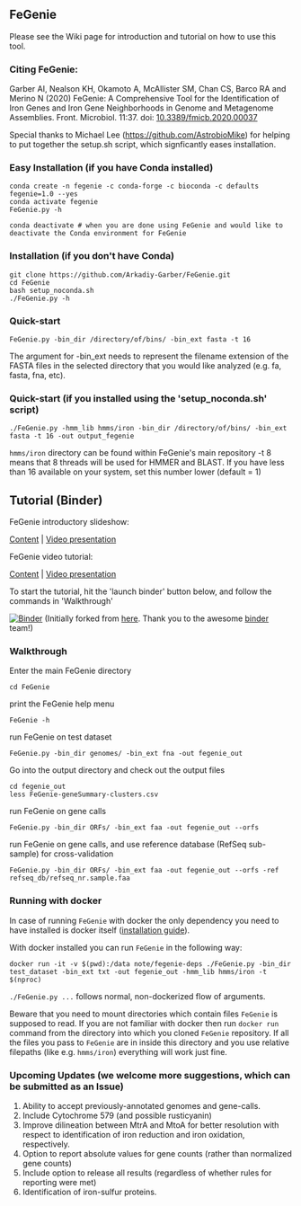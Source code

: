 ## FeGenie


Please see the Wiki page for introduction and tutorial on how to use this tool.

### Citing FeGenie:

Garber AI, Nealson KH, Okamoto A, McAllister SM, Chan CS, Barco RA and Merino N (2020) FeGenie: A Comprehensive Tool for the Identification of Iron Genes and Iron Gene Neighborhoods in Genome and Metagenome Assemblies. Front. Microbiol. 11:37. doi: [10.3389/fmicb.2020.00037](https://www.frontiersin.org/articles/10.3389/fmicb.2020.00037/full)

Special thanks to Michael Lee (https://github.com/AstrobioMike) for helping to put together the setup.sh script, which signficantly eases installation.


### Easy Installation (if you have Conda installed)
    conda create -n fegenie -c conda-forge -c bioconda -c defaults fegenie=1.0 --yes
    conda activate fegenie
    FeGenie.py -h
    
    conda deactivate # when you are done using FeGenie and would like to deactivate the Conda environment for FeGenie

### Installation (if you don't have Conda)
    git clone https://github.com/Arkadiy-Garber/FeGenie.git
    cd FeGenie
    bash setup_noconda.sh
    ./FeGenie.py -h

### Quick-start
    FeGenie.py -bin_dir /directory/of/bins/ -bin_ext fasta -t 16
The argument for -bin_ext needs to represent the filename extension of the FASTA files in the selected directory that you would like analyzed (e.g. fa, fasta, fna, etc).


### Quick-start (if you installed using the 'setup_noconda.sh' script)
    ./FeGenie.py -hmm_lib hmms/iron -bin_dir /directory/of/bins/ -bin_ext fasta -t 16 -out output_fegenie
`hmms/iron` directory can be found within FeGenie's main repository
-t 8 means that 8 threads will be used for HMMER and BLAST. If you have less than 16 available on your system, set this number lower (default = 1)

## Tutorial (Binder)

FeGenie introductory slideshow:

[Content](https://github.com/biovcnet/topic-functional-annotation/blob/master/Lesson-4/FeGenie%20intro%20and%20tutorial.pdf) | [Video presentation](https://www.youtube.com/watch?v=sp5ZDcHaYOc&t=24s)


FeGenie video tutorial:

[Content](https://github.com/biovcnet/topic-functional-annotation/blob/master/Lesson-4/README.md) | [Video presentation](https://www.youtube.com/watch?v=WV0GAGSD4kc)


To start the tutorial, hit the 'launch binder' button below, and follow the commands in 'Walkthrough'

[![Binder](https://mybinder.org/badge_logo.svg)](https://mybinder.org/v2/gh/Arkadiy-Garber/bvcn-binder-FeGenie/master?urlpath=lab)
(Initially forked from [here](https://github.com/binder-examples/conda). Thank you to the awesome [binder](https://mybinder.org/) team!)


### Walkthrough

Enter the main FeGenie directory

    cd FeGenie

print the FeGenie help menu

    FeGenie -h

run FeGenie on test dataset

    FeGenie.py -bin_dir genomes/ -bin_ext fna -out fegenie_out

Go into the output directory and check out the output files

    cd fegenie_out
    less FeGenie-geneSummary-clusters.csv

run FeGenie on gene calls

    FeGenie.py -bin_dir ORFs/ -bin_ext faa -out fegenie_out --orfs

run FeGenie on gene calls, and use reference database (RefSeq sub-sample) for cross-validation

    FeGenie.py -bin_dir ORFs/ -bin_ext faa -out fegenie_out --orfs -ref refseq_db/refseq_nr.sample.faa


### Running with docker

In case of running `FeGenie` with docker the only dependency you need to have installed is docker itself ([installation guide](https://docs.docker.com/install/)).

With docker installed you can run `FeGenie` in the following way:

    docker run -it -v $(pwd):/data note/fegenie-deps ./FeGenie.py -bin_dir test_dataset -bin_ext txt -out fegenie_out -hmm_lib hmms/iron -t $(nproc)

`./FeGenie.py ...` follows normal, non-dockerized flow of arguments.

Beware that you need to mount directories which contain files `FeGenie` is supposed to read. If you are not familiar with docker then run `docker run` command from the directory into which you cloned `FeGenie` repository. If all the files you pass to `FeGenie` are in inside this directory and you use relative filepaths (like e.g. `hmms/iron`) everything will work just fine.

### Upcoming Updates (we welcome more suggestions, which can be submitted as an Issue)
1) Ability to accept previously-annotated genomes and gene-calls.
2) Include Cytochrome 579 (and possible rusticyanin)
3) Improve dilineation between MtrA and MtoA for better resolution with respect to identification of iron reduction and iron oxidation, respectively.
5) Option to report absolute values for gene counts (rather than normalized gene counts)
6) Include option to release all results (regardless of whether rules for reporting were met)
7) Identification of iron-sulfur proteins.

